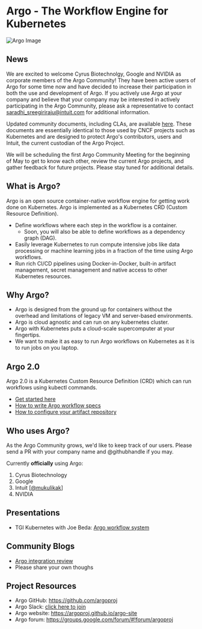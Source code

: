 # Argo - The Workflow Engine for Kubernetes

![Argo Image](argo.png)

## News

We are excited to welcome Cyrus Biotechnolgy, Google and NVIDIA as corporate members of the Argo Community! They have been active users of Argo for some time now and have decided to increase their participation in both the use and development of Argo. If you actively use Argo at your company and believe that your company may be interested in actively participating in the Argo Community, please ask a representative to contact saradhi_sreegiriraju@intuit.com for additional information.

Updated community documents, including CLAs, are available [here](https://github.com/argoproj/argo/tree/master/community). These documents are essentially identical to those used by CNCF projects such as Kubernetes and are designed to protect Argo's contributors, users and Intuit, the current custodian of the Argo Project.

We will be scheduling the first Argo Community Meeting for the beginning of May to get to know each other, review the current Argo projects, and gather feedback for future projects. Please stay tuned for additional details.

## What is Argo?
Argo is an open source container-native workflow engine for getting work done on Kubernetes. Argo is implemented as a Kubernetes CRD (Custom Resource Definition).

* Define workflows where each step in the workflow is a container.
  * Soon, you will also be able to define workflows as a dependency graph (DAG).
* Easily leverage Kubernetes to run compute intensive jobs like data processing or machine learning jobs in a fraction of the time using Argo workflows.
* Run rich CI/CD pipelines using Docker-in-Docker, built-in artifact management, secret management and native access to other Kubernetes resources.

## Why Argo?
* Argo is designed from the ground up for containers without the overhead and limitations of legacy VM and server-based environments.
* Argo is cloud agnostic and can run on any kubernetes cluster.
* Argo with Kubernetes puts a cloud-scale supercomputer at your fingertips.
* We want to make it as easy to run Argo workflows on Kubernetes as it is to run jobs on you laptop.

## Argo 2.0
Argo 2.0 is a Kubernetes Custom Resource Definition (CRD) which can run workflows using kubectl commands.

* [Get started here](https://github.com/argoproj/argo/blob/master/demo.md)
* [How to write Argo workflow specs](https://github.com/argoproj/argo/blob/master/examples/README.md)
* [How to configure your artifact repository](https://github.com/argoproj/argo/blob/master/ARTIFACT_REPO.md)

## Who uses Argo?
As the Argo Community grows, we'd like to keep track of our users. Please send a PR with your company name and @githubhandle if you may.

Currently **officially** using Argo:

1. Cyrus Biotechnology
1. Google
1. Intuit [[@mukulikak](https://github.com/mukulikak)]
1. NVIDIA

## Presentations
* TGI Kubernetes with Joe Beda: [Argo workflow system](https://www.youtube.com/watch?v=M_rxPPLG8pU&start=859)

## Community Blogs
* [Argo integration review](http://dev.matt.hillsdon.net/2018/03/24/argo-integration-review.html)
* Please share your own thoughs

## Project Resources
* Argo GitHub:  https://github.com/argoproj
* Argo Slack:   [click here to join](https://join.slack.com/t/argoproj/shared_invite/enQtMzExODU3MzIyNjYzLTA5MTFjNjI0Nzg3NzNiMDZiNmRiODM4Y2M1NWQxOGYzMzZkNTc1YWVkYTZkNzdlNmYyZjMxNWI3NjY2MDc1MzI)
* Argo website: https://argoproj.github.io/argo-site
* Argo forum:   https://groups.google.com/forum/#!forum/argoproj
